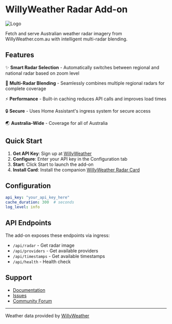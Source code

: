 # WillyWeather Radar Add-on

![Logo](https://via.placeholder.com/400x200?text=WillyWeather+Radar)

Fetch and serve Australian weather radar imagery from WillyWeather.com.au with intelligent multi-radar blending.

## Features

✨ **Smart Radar Selection** - Automatically switches between regional and national radar based on zoom level

🎨 **Multi-Radar Blending** - Seamlessly combines multiple regional radars for complete coverage

⚡ **Performance** - Built-in caching reduces API calls and improves load times

🔒 **Secure** - Uses Home Assistant's ingress system for secure access

🌏 **Australia-Wide** - Coverage for all of Australia

## Quick Start

1. **Get API Key**: Sign up at [WillyWeather](https://www.willyweather.com.au/info/api.html)
2. **Configure**: Enter your API key in the Configuration tab
3. **Start**: Click Start to launch the add-on
4. **Install Card**: Install the companion [WillyWeather Radar Card](https://github.com/yourusername/willyweather-radar-card)

## Configuration

```yaml
api_key: "your_api_key_here"
cache_duration: 300  # seconds
log_level: info
```

## API Endpoints

The add-on exposes these endpoints via ingress:

- `/api/radar` - Get radar image
- `/api/providers` - Get available providers
- `/api/timestamps` - Get available timestamps
- `/api/health` - Health check

## Support

- [Documentation](https://github.com/yourusername/willyweather-radar-addon)
- [Issues](https://github.com/yourusername/willyweather-radar-addon/issues)
- [Community Forum](https://community.home-assistant.io/)

---

Weather data provided by [WillyWeather](https://www.willyweather.com.au/)
